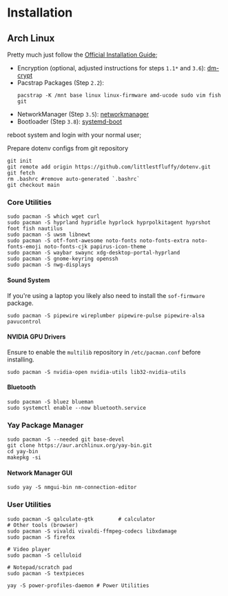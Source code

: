 # Installation

## Arch Linux

Pretty much just follow the [Official Installation Guide](https://wiki.archlinux.org/title/Installation_guide);

- Encryption (optional, adjusted instructions for steps `1.1*` and `3.6`): [dm-crypt](https://wiki.archlinux.org/title/Dm-crypt/Device_encryption)
- Pacstrap Packages (Step `2.2`):
  ```shell
  pacstrap -K /mnt base linux linux-firmware amd-ucode sudo vim fish git
  ```
- NetworkManager (Step `3.5`): [networkmanager](https://wiki.archlinux.org/title/NetworkManager)
- Bootloader (Step `3.8`): [systemd-boot](https://wiki.archlinux.org/title/Systemd-boot)

reboot system and login with your normal user;

Prepare dotenv configs from git repository
```shell
git init
git remote add origin https://github.com/littlestfluffy/dotenv.git
git fetch
rm .bashrc #remove auto-generated `.bashrc`
git checkout main
```

### Core Utilities

```shell
sudo pacman -S which wget curl 
sudo pacman -S hyprland hypridle hyprlock hyprpolkitagent hyprshot foot fish nautilus
sudo pacman -S uwsm libnewt
sudo pacman -S otf-font-awesome noto-fonts noto-fonts-extra noto-fonts-emoji noto-fonts-cjk papirus-icon-theme
sudo pacman -S waybar swaync xdg-desktop-portal-hyprland
sudo pacman -S gnome-keyring openssh
sudo pacman -S nwg-displays
```

#### Sound System

If you're using a laptop you likely also need to install the `sof-firmware` package.

```shell
sudo pacman -S pipewire wireplumber pipewire-pulse pipewire-alsa pavucontrol
```

#### NVIDIA GPU Drivers

Ensure to enable the `multilib` repository in `/etc/pacman.conf` before installing.

```shell
sudo pacman -S nvidia-open nvidia-utils lib32-nvidia-utils
```

#### Bluetooth

```shell
sudo pacman -S bluez blueman
sudo systemctl enable --now bluetooth.service
```

### Yay Package Manager

```shell
sudo pacman -S --needed git base-devel 
git clone https://aur.archlinux.org/yay-bin.git
cd yay-bin 
makepkg -si
```

#### Network Manager GUI

```shell
sudo yay -S nmgui-bin nm-connection-editor
```

### User Utilities

```shell
sudo pacman -S qalculate-gtk        # calculator
# Other tools (browser)
sudo pacman -S vivaldi vivaldi-ffmpeg-codecs libxdamage
sudo pacman -S firefox

# Video player
sudo pacman -S celluloid          

# Notepad/scratch pad
sudo pacman -S textpieces
```

```shell
yay -S power-profiles-daemon # Power Utilities
```